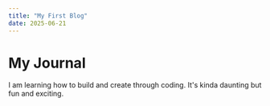 ```yaml
---
title: "My First Blog"
date: 2025-06-21
---
```

# My Journal
I am learning how to build and create through coding. It's kinda daunting but fun and exciting.

